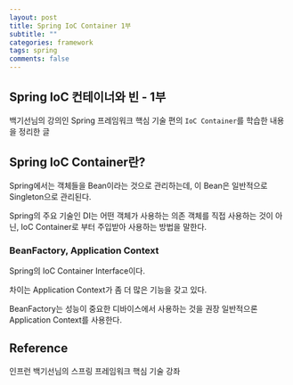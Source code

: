 ```yaml
---
layout: post
title: Spring IoC Container 1부
subtitle: ""
categories: framework
tags: spring
comments: false
---
```


## Spring IoC 컨테이너와 빈 - 1부

백기선님의 강의인 Spring 프레임워크 핵심 기술 편의 `IoC Container`를 학습한 내용을 정리한 글

## Spring IoC Container란?

Spring에서는 객체들을 Bean이라는 것으로 관리하는데, 이 Bean은 일반적으로 Singleton으로 관리된다.

Spring의 주요 기술인 DI는 어떤 객체가 사용하는 의존 객체를 직접 사용하는 것이 아닌, IoC Container로 부터 주입받아 사용하는 방법을 말한다.

### BeanFactory, Application Context

Spring의 IoC Container Interface이다.

차이는 Application Context가 좀 더 많은 기능을 갖고 있다.

BeanFactory는 성능이 중요한 디바이스에서 사용하는 것을 권장 일반적으론 Application Context를 사용한다.

## Reference

인프런 백기선님의 스프링 프레임워크 핵심 기술 강좌
